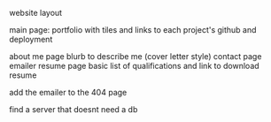 website layout

main page: portfolio with tiles and links to each project's github and deployment

about me page
    blurb to describe me (cover letter style)
contact page
    emailer
resume page
    basic list of qualifications and link to download resume


add the emailer to the 404 page 

find a server that doesnt need a db